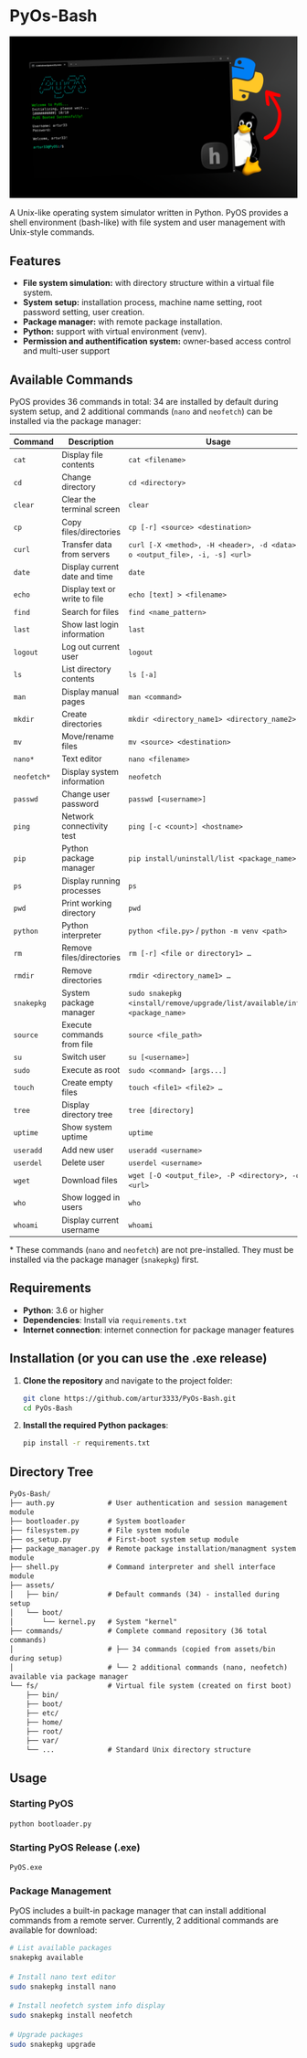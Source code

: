 # PyOs-Bash

![PyOS](./pyos.png)

A Unix-like operating system simulator written in Python. PyOS provides a shell environment (bash-like) with file system and user management with Unix-style commands.

## Features
- **File system simulation:** with directory structure within a virtual file system.
- **System setup:** installation process, machine name setting, root password setting, user creation.
- **Package manager:** with remote package installation.
- **Python:** support with virtual environment (venv).
- **Permission and authentification system:** owner-based access control and multi-user support

## Available Commands
PyOS provides 36 commands in total: 34 are installed by default during system setup, and 2 additional commands (`nano` and `neofetch`) can be installed via the package manager:

| Command | Description | Usage |
|---------|-------------|-------|
| `cat` | Display file contents | `cat <filename>` |
| `cd` | Change directory | `cd <directory>` |
| `clear` | Clear the terminal screen | `clear` |
| `cp` | Copy files/directories | `cp [-r] <source> <destination>` |
| `curl` | Transfer data from servers | `curl [-X <method>, -H <header>, -d <data>, -o <output_file>, -i, -s] <url>` |
| `date` | Display current date and time | `date` |
| `echo` | Display text or write to file | `echo [text] > <filename>` |
| `find` | Search for files | `find <name_pattern>` |
| `last` | Show last login information | `last` |
| `logout` | Log out current user | `logout` |
| `ls` | List directory contents | `ls [-a]` |
| `man` | Display manual pages | `man <command>` |
| `mkdir` | Create directories | `mkdir <directory_name1> <directory_name2> …` |
| `mv` | Move/rename files | `mv <source> <destination>` |
| `nano*` | Text editor | `nano <filename>` |
| `neofetch*` | Display system information | `neofetch` |
| `passwd` | Change user password | `passwd [<username>]` |
| `ping` | Network connectivity test | `ping [-c <count>] <hostname>` |
| `pip` | Python package manager | `pip install/uninstall/list <package_name>` |
| `ps` | Display running processes | `ps` |
| `pwd` | Print working directory | `pwd` |
| `python` | Python interpreter | `python <file.py>` / `python -m venv <path>` |
| `rm` | Remove files/directories | `rm [-r] <file or directory1> …` |
| `rmdir` | Remove directories | `rmdir <directory_name1> …` |
| `snakepkg` | System package manager | `sudo snakepkg <install/remove/upgrade/list/available/info> <package_name>` |
| `source` | Execute commands from file | `source <file_path>` |
| `su` | Switch user | `su [<username>]` |
| `sudo` | Execute as root | `sudo <command> [args...]` |
| `touch` | Create empty files | `touch <file1> <file2> …` |
| `tree` | Display directory tree | `tree [directory]` |
| `uptime` | Show system uptime | `uptime` |
| `useradd` | Add new user | `useradd <username>` |
| `userdel` | Delete user | `userdel <username>` |
| `wget` | Download files | `wget [-O <output_file>, -P <directory>, -q] <url>` |
| `who` | Show logged in users | `who` |
| `whoami` | Display current username | `whoami` |

\* These commands (`nano` and `neofetch`) are not pre-installed. They must be installed via the package manager (`snakepkg`) first.

## Requirements
- **Python**: 3.6 or higher
- **Dependencies**: Install via `requirements.txt`
- **Internet connection**: internet connection for package manager features

## Installation (or you can use the .exe release)
1. **Clone the repository** and navigate to the project folder:
    ```bash
    git clone https://github.com/artur3333/PyOs-Bash.git
    cd PyOs-Bash
    ```

2. **Install the required Python packages**:
    ```bash
    pip install -r requirements.txt
    ```

## Directory Tree
```
PyOs-Bash/
├── auth.py             # User authentication and session management module
├── bootloader.py       # System bootloader
├── filesystem.py       # File system module
├── os_setup.py         # First-boot system setup module
├── package_manager.py  # Remote package installation/managment system module
├── shell.py            # Command interpreter and shell interface module
├── assets/
│   ├── bin/            # Default commands (34) - installed during setup
│   └── boot/
│       └── kernel.py   # System "kernel"
├── commands/           # Complete command repository (36 total commands)
│                       # ├── 34 commands (copied from assets/bin during setup)
│                       # └── 2 additional commands (nano, neofetch) available via package manager
└── fs/                 # Virtual file system (created on first boot)
    ├── bin/
    ├── boot/
    ├── etc/
    ├── home/
    ├── root/
    ├── var/
    └── ...             # Standard Unix directory structure
```

## Usage

### Starting PyOS
```bash
python bootloader.py
```

### Starting PyOS Release (.exe)
```bash
PyOS.exe
```

### Package Management
PyOS includes a built-in package manager that can install additional commands from a remote server. Currently, 2 additional commands are available for download:

```bash
# List available packages
snakepkg available

# Install nano text editor
sudo snakepkg install nano

# Install neofetch system info display
sudo snakepkg install neofetch

# Upgrade packages
sudo snakepkg upgrade
```
